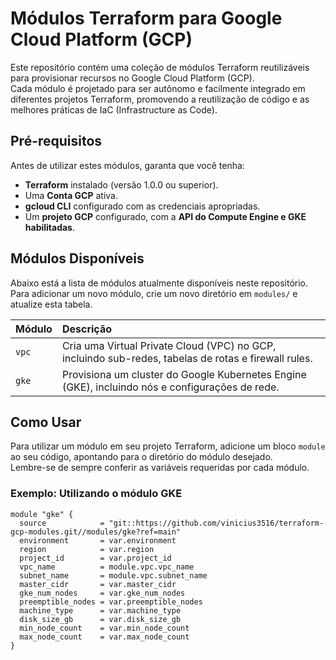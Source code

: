 # Módulos Terraform para Google Cloud Platform (GCP)

Este repositório contém uma coleção de módulos Terraform reutilizáveis para provisionar recursos no Google Cloud Platform (GCP).  
Cada módulo é projetado para ser autônomo e facilmente integrado em diferentes projetos Terraform, promovendo a reutilização de código e as melhores práticas de IaC (Infrastructure as Code).

## Pré-requisitos

Antes de utilizar estes módulos, garanta que você tenha:

- **Terraform** instalado (versão 1.0.0 ou superior).
- Uma **Conta GCP** ativa.
- **gcloud CLI** configurado com as credenciais apropriadas.
- Um **projeto GCP** configurado, com a **API do Compute Engine e GKE habilitadas**.

## Módulos Disponíveis

Abaixo está a lista de módulos atualmente disponíveis neste repositório.  
Para adicionar um novo módulo, crie um novo diretório em `modules/` e atualize esta tabela.

| Módulo | Descrição |
| :--- | :--- |
| `vpc` | Cria uma Virtual Private Cloud (VPC) no GCP, incluindo sub-redes, tabelas de rotas e firewall rules. |
| `gke` | Provisiona um cluster do Google Kubernetes Engine (GKE), incluindo nós e configurações de rede. |

## Como Usar

Para utilizar um módulo em seu projeto Terraform, adicione um bloco `module` ao seu código, apontando para o diretório do módulo desejado.  
Lembre-se de sempre conferir as variáveis requeridas por cada módulo.

### Exemplo: Utilizando o módulo GKE

```hcl
module "gke" {
  source            = "git::https://github.com/vinicius3516/terraform-gcp-modules.git//modules/gke?ref=main"
  environment       = var.environment
  region            = var.region
  project_id        = var.project_id
  vpc_name          = module.vpc.vpc_name
  subnet_name       = module.vpc.subnet_name
  master_cidr       = var.master_cidr
  gke_num_nodes     = var.gke_num_nodes
  preemptible_nodes = var.preemptible_nodes
  machine_type      = var.machine_type
  disk_size_gb      = var.disk_size_gb
  min_node_count    = var.min_node_count
  max_node_count    = var.max_node_count
}

